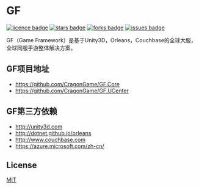 ﻿# GF
[![licence badge]][licence]
[![stars badge]][stars]
[![forks badge]][forks]
[![issues badge]][issues]

GF（Game Framework）是基于Unity3D，Orleans，Couchbase的全球大服，全球同服手游整体解决方案。

## GF项目地址
- https://github.com/CragonGame/GF.Core
- https://github.com/CragonGame/GF.UCenter

## GF第三方依赖
- http://unity3d.com
- http://dotnet.github.io/orleans
- http://www.couchbase.com
- https://azure.microsoft.com/zh-cn/

## License
[MIT](/LICENSE)

[licence badge]:https://img.shields.io/badge/license-MIT-blue.svg
[stars badge]:https://img.shields.io/github/stars/CragonGame/GF.UCenter.svg
[forks badge]:https://img.shields.io/github/forks/CragonGame/GF.UCenter.svg
[issues badge]:https://img.shields.io/github/issues/CragonGame/GF.UCenter.svg

[licence]:https://github.com/CragonGame/GF.UCenter/blob/master/LICENSE
[stars]:https://github.com/CragonGame/GF.UCenter/stargazers
[forks]:https://github.com/CragonGame/GF.UCenter/network
[issues]:https://github.com/CragonGame/GF.UCenter/issues